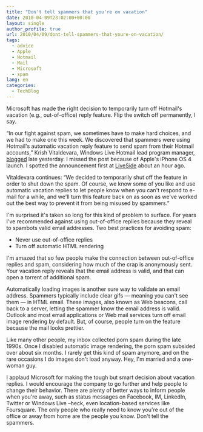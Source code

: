 ```yaml
---
title: "Don't tell spammers that you're on vacation"
date: 2010-04-09T23:02:00+00:00
layout: single
author_profile: true
url: 2010/04/09/dont-tell-spammers-that-youre-on-vacation/
tags:
  - advice
  - Apple
  - Hotmail
  - Mail
  - Microsoft
  - spam
lang: en
categories: 
  - TechBlog
---
```

Microsoft has made the right decision to temporarily turn off Hotmail's vacation (e.g., out-of-office) reply feature. Flip the switch off permanently, I say. 

“In our fight against spam, we sometimes have to make hard choices, and we had to make one this week. We discovered that spammers were using Hotmail's automatic vacation reply feature to send spam from their Hotmail accounts,” Krish Vitaldevara, Windows Live Hotmail lead program manager, [blogged](http://windowsteamblog.com/blogs/windowslive/archive/2010/04/08/turning-off-vacation-replies-to-fight-spam-in-hotmail.aspx) late yesterday. I missed the post because of Apple's iPhone OS 4 launch. I spotted the announcement first at [LiveSide](http://www.liveside.net/main/archive/2010/04/09/spammers-abuse-automatic-vacation-reply-feature-temporarily-shut-off.aspx?utm_source=feedburner&utm_medium=feed&utm_campaign=Feed:+liveside+%28LiveSide%29) about an hour ago. 

Vitaldevara continues: “We decided to temporarily shut off the feature in order to shut down the spam. Of course, we know some of you like and use automatic vacation replies to let people know when you can't respond to e-mail for a while, and we'll turn this feature back on as soon as we've worked out the best way to prevent it from being misused by spammers.” 

I'm surprised it's taken so long for this kind of problem to surface. For years I've recommended against using out-of-office replies because they reveal to spambots valid email addresses. Two best practices for avoiding spam: 

  * Never use out-of-office replies 
  * Turn off automatic HTML rendering 

I'm amazed that so few people make the connection between out-of-office replies and spam, considering how much of the crap is anonymously sent. Your vacation reply reveals that the email address is valid, and that can open a torrent of additional spam. 

Automatically loading images is another sure way to validate an email address. Spammers typically include clear gifs — meaning you can't see them — in HTML email. These images, also known as Web beacons, call back to a server, letting the spammer know the email address is valid. Outlook and most email applications or Web mail services turn off email image rendering by default. But, of course, people turn on the feature because the mail looks prettier. 

Like many other people, my inbox collected porn spam during the late 1990s. Once I disabled automatic image rendering, the porn spam subsided over about six months. I rarely get this kind of spam anymore, and on the rare occasions I do images don't load anyway. Hey, I'm married and a one-woman guy. 

I applaud Microsoft for making the tough but smart decision about vacation replies. I would encourage the company to go further and help people to change their behavior. There are plenty of better ways to inform people when you're away, such as status messages on Facebook, IM, LinkedIn, Twitter or Windows Live –heck, even location-based services like Foursquare. The only people who really need to know you're out of the office or away from home are the people you know. Don't tell the spammers.
